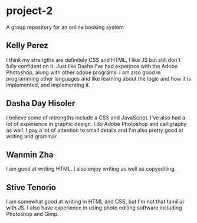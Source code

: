 # project-2
A group repository for an online booking system
## Kelly Perez
I think my strengths are definitely CSS and HTML, I like JS but still don't fully confident on it. Just like Dasha I've had experince with the Adobe Photoshop, along with other adobe programs. I am also good in programming other languages and like learning about the logic and how it is implemented, and implementing it.
## Dasha Day Hisoler
I believe some of mtrengths include a CSS and JavaScript. I've also had a lot of experience in graphic design. I do Adobe Photoshop and calligraphy as well. I pay a lot of attention to small details and I'm also pretty good at writing and grammar.
## Wanmin Zha
I am good at writing HTML. I also enjoy writing as well as copyediting.

## Stive Tenorio
I am somewhat good at writing in HTML and CSS, but I'm not that familiar with JS. I also have
experience in using photo editing software including Photoshop and Gimp.
